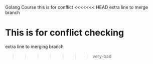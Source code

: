 Golang Course
this is for conflict
<<<<<<< HEAD
extra line to merge branch

This is for conflict checking
=======
extra line to merging branch
>>>>>>> very-bad
